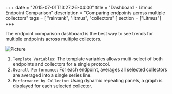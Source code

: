 +++
date = "2015-07-01T13:27:26-04:00"
title = "Dashboard - Litmus Endpoint Comparison"
description = "Comparing endpoints across multiple collectors"
tags = [ "raintank", "litmus", "collectors" ]
section = ["Litmus"]
+++

The endpoint comparison dashboard is the best way to see trends for multiple endpoints across multiple collectors.

![Picture](/img/docs/Litmus-Endpoint-Comparison.png)


1. `Template Variables`: The template variables allows multi-select of both endpoints and collectors for a single protocol. 
2. `Overall Performance`: For each endpoint, averages all selected collectors are averaged into a single series line.
3. `Performance by Collector`: Using dynamic repeating panels, a graph is displayed for each selected collector.

